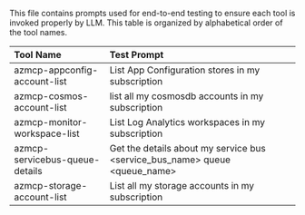 This file contains prompts used for end-to-end testing to ensure each tool is invoked properly by LLM. This table is organized by alphabetical order of the tool names.

| Tool Name | Test Prompt |
|:----------|:----------|
| azmcp-appconfig-account-list    | List App Configuration stores in my subscription |
| azmcp-cosmos-account-list    | list all my cosmosdb accounts in my subscription |
| azmcp-monitor-workspace-list    | List Log Analytics workspaces in my subscription |
| azmcp-servicebus-queue-details    | Get the details about my service bus <service_bus_name> queue <queue_name> |
| azmcp-storage-account-list    | List all my storage accounts in my subscription |

